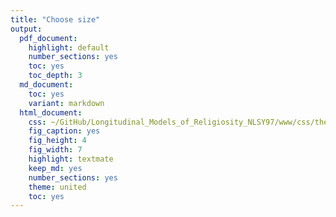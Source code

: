 ```yaml
---
title: "Choose size"
output:
  pdf_document:
    highlight: default
    number_sections: yes
    toc: yes
    toc_depth: 3
  md_document:
    toc: yes
    variant: markdown
  html_document:
    css: ~/GitHub/Longitudinal_Models_of_Religiosity_NLSY97/www/css/thesis.css
    fig_caption: yes
    fig_height: 4
    fig_width: 7
    highlight: textmate
    keep_md: yes
    number_sections: yes
    theme: united
    toc: yes
---
```


<!--  Set the working directory to the repository's base directory; this assumes the report is nested inside of only one directory.-->























